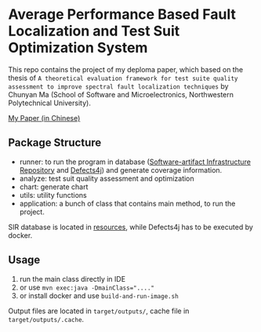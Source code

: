 # Average Performance Based Fault Localization and Test Suit Optimization System

This repo contains the project of my deploma paper, which based on the thesis of 
`A theoretical evaluation framework for test suite quality assessment to improve spectral fault localization techniques`
by Chunyan Ma (School of Software and Microelectronics, Northwestern Polytechnical University).

[My Paper (in Chinese)](./paper.pdf)

## Package Structure
- runner: to run the program in database ([Software-artifact Infrastructure Repository](http://sir.csc.ncsu.edu/portal/index.php)
and [Defects4j](https://github.com/rjust/defects4j)) and generate coverage information.
- analyze: test suit quality assessment and optimization
- chart: generate chart
- utils: utility functions
- application: a bunch of class that contains main method, to run the project.

SIR database is located in [resources](./src/main/resources), while Defects4j has to be executed by docker.

## Usage
1. run the main class directly in IDE
2. or use `mvn exec:java -DmainClass="...."`
3. or install docker and use `build-and-run-image.sh`

Output files are located in `target/outputs/`, cache file in `target/outputs/.cache`.
